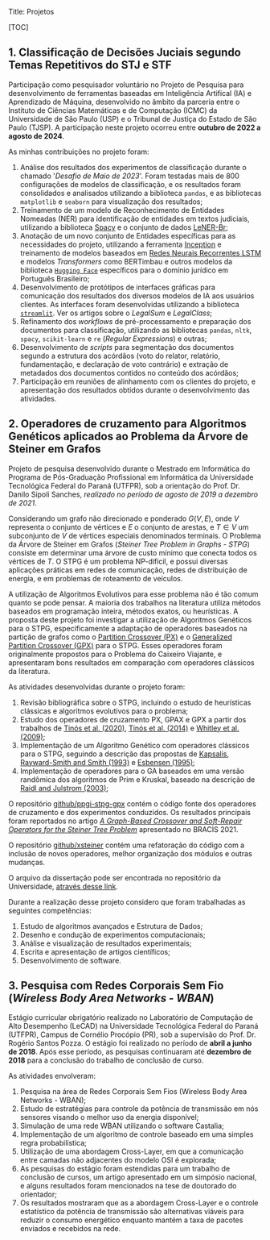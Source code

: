 Title: Projetos


[TOC]

## 1. Classificação de Decisões Juciais segundo Temas Repetitivos do STJ e STF

Participação como pesquisador voluntário no Projeto de Pesquisa para desenvolvimento de ferramentas baseadas em Inteligência Artifical (IA) e Aprendizado de Máquina, desenvolvido no âmbito da parceria entre o Instituto de Ciências Matemáticas e de Computação (ICMC) da Universidade de São Paulo (USP) e o Tribunal de Justiça do Estado de São Paulo (TJSP). A participação neste projeto ocorreu entre  **outubro de 2022 a agosto de 2024**.

As minhas contribuições no projeto foram:

1. Análise dos resultados dos experimentos de classificação durante o chamado '*Desafio de Maio de 2023*'. Foram testadas mais de 800 configurações de modelos de classificação, e os resultados foram consolidados e analisados utilizando a biblioteca `pandas`, e as bibliotecas `matplotlib` e `seaborn` para visualização dos resultados;
2. Treinamento de um modelo de Reconhecimento de Entidades Nomeadas (NER) para identificação de entidades em textos judiciais, utilizando a biblioteca [Spacy](https://spacy.io/) e o conjunto de dados [LeNER-Br](https://github.com/peluz/lener-br);
3. Anotação de um novo conjunto de Entidades específicas para as necessidades do projeto, utilizando a ferramenta [Inception](https://inception-project.github.io/) e treinamento de modelos baseados em [Redes Neurais Recorrentes LSTM](https://colah.github.io/posts/2015-08-Understanding-LSTMs/) e modelos *Transformers* como BERTimbau e outros modelos da biblioteca [`Hugging Face`](https://huggingface.co/) específicos para o domínio jurídico em Português Brasileiro;
4. Desenvolvimento de protótipos de interfaces gráficas para comunicação dos resultados dos diversos modelos de IA aos usuários clientes. As interfaces foram desenvolvidas utilizando a biblioteca [`streamlit`](https://streamlit.io/). Ver os artigos sobre o *LegalSum* e *LegalClass*;
5. Refinamento dos *workflows* de pré-processamento e preparação dos documentos para classificação, utilizando as bibliotecas `pandas`, `nltk`, `spacy`, `scikit-learn` e `re` (*Regular Expressions*) e outras;
6. Desenvolvimento de *scripts* para segmentação dos documentos segundo a estrutura dos acórdãos (voto do relator, relatório, fundamentação, e declaração de voto contrário) e extração de metadados dos documentos contidos no conteúdo dos acórdãos;
7. Participação em reuniões de alinhamento com os clientes do projeto, e apresentação dos resultados obtidos durante o desenvolvimento das atividades.


## 2. Operadores de cruzamento para Algoritmos Genéticos aplicados ao Problema da Árvore de Steiner em Grafos

Projeto de pesquisa desenvolvido durante o Mestrado em Informática do Programa de Pós-Graduação Profissional em Informática da Universidade Tecnológica Federal do Paraná (UTFPR), sob a orientação do Prof. Dr. Danilo Sipoli Sanches, *realizado no período de agosto de 2019 a dezembro de 2021*.

Considerando um grafo não direcionado e ponderado $G(V, E)$, onde $V$ representa o conjunto de vértices e $E$ o conjunto de arestas, e $T \in V$ um subconjunto de $V$ de vértices especiais denominados terminais. O Problema da Árvore de Steiner em Grafos (*Steiner Tree Problem in Graphs - STPG*) consiste em determinar uma árvore de custo mínimo que conecta todos os vértices de $T$. O STPG é um problema NP-difícil, e possui diversas aplicações práticas em redes de comunicação, redes de distribuição de energia, e em problemas de roteamento de veículos.

A utilização de Algoritmos Evolutivos para esse problema não é tão comum quanto se pode pensar.
A maioria dos trabalhos na literatura utiliza métodos baseados em programação inteira, métodos exatos, ou heurísticas. A proposta deste projeto foi investigar a utilização de Algoritmos Genéticos para o STPG, especificamente a adaptação de operadores baseados na partição de grafos como o [Partition Crossover (PX)](https://dl.acm.org/doi/10.1145/1569901.1570026) e o [Generalized Partition Crossover (GPX)](https://direct.mit.edu/evco/article-abstract/28/2/255/94983/A-New-Generalized-Partition-Crossover-for-the) para o STPG. Esses operadores foram originalmente propostos para o Problema do Caixeiro Viajante, e apresentaram bons resultados em comparação com operadores clássicos da literatura.

As atividades desenvolvidas durante o projeto foram:

1. Revisão bibliográfica sobre o STPG, incluindo o estudo de heurísticas clássicas e algoritmos evolutivos para o problema;
2. Estudo dos operadores de cruzamento PX, GPAX e GPX a partir dos trabalhos de [Tinós et al. (2020)](https://link.springer.com/article/10.1057/jors.1993.69), [Tinós et al. (2014)](https://dl.acm.org/doi/10.1145/2576768.2598245) e [Whitley et al. (2009)](https://dl.acm.org/doi/10.1145/1569901.1570026);
3. Implementação de um Algoritmo Genético com operadores clássicos para o STPG, seguindo a descrição das propostas de [Kapsalis, Rayward-Smith and Smith (1993)](https://link.springer.com/article/10.1057/jors.1993.69) e [Esbensen (1995)](https://doi.org/10.1002/net.3230260403);
4. Implementação de operadores para o GA baseados em uma versão randômica dos algoritmos de Prim e Kruskal, baseado na descrição de [Raidl and Julstrom (2003)](https://ieeexplore.ieee.org/document/1206445);

O repositório [github/ppgi-stpg-gpx](https://github.com/GiliardGodoi/ppgi-stpg-gpx) contém o código fonte dos operadores de cruzamento e dos experimentos conduzidos. Os resultados principais foram reportados no artigo [*A Graph-Based Crossover and Soft-Repair Operators for the Steiner Tree Problem*](https://link.springer.com/chapter/10.1007/978-3-030-91702-9_8) apresentado no BRACIS 2021.

O repositório [github/xsteiner](https://github.com/GiliardGodoi/xsteiner) contém uma refatoração do código com a inclusão de novos operadores, melhor organização dos módulos e outras mudanças.

O arquivo da dissertação pode ser encontrada no repositório da Universidade, [através desse link](https://repositorio.utfpr.edu.br/jspui/handle/1/30181).

Durante a realização desse projeto considero que foram trabalhadas as seguintes competências:

1. Estudo de algoritmos avançados e Estrutura de Dados;
2. Desenho e condução de experimentos computacionais;
3. Análise e visualização de resultados experimentais;
4. Escrita e apresentação de artigos científicos;
5. Desenvolvimento de software.

## 3. Pesquisa com Redes Corporais Sem Fio (*Wireless Body Area Networks - WBAN*)

Estágio curricular obrigatório realizado no Laboratório de Computação de Alto Desempenho (LeCAD) na Universidade Tecnológica Federal do Paraná (UTFPR), Campus de Cornélio Procópio (PR), sob a supervisão do Prof. Dr. Rogério Santos Pozza. O estágio foi realizado no período de **abril a junho de 2018**. Após esse período, as pesquisas continuaram até **dezembro de 2018** para a conclusão do trabalho de conclusão de curso.

As atividades envolveram:

1. Pesquisa na área de Redes Corporais Sem Fios (Wireless Body Area Networks - WBAN);
2. Estudo de estratégias para controle da potência de transmissão em nós sensores visando o melhor uso da energia disponível;
3. Simulação de uma rede WBAN utilizando o software Castalia;
4. Implementação de um algoritmo de controle baseado em uma simples regra probabilística;
5. Utilização de uma abordagem Cross-Layer, em que a comunicação entre camadas não adjacentes do modelo OSI é explorada;
6. As pesquisas do estágio foram estendidas para um trabalho de conclusão de cursos, um artigo apresentado em um simpósio nacional, e alguns resultados foram mencionados na tese de doutorado do orientador;
7. Os resultados mostraram que as a abordagem Cross-Layer e o controle estatístico da potência de transmissão são alternativas viáveis para reduzir o consumo energético enquanto mantém a taxa de pacotes enviados e recebidos na rede.
